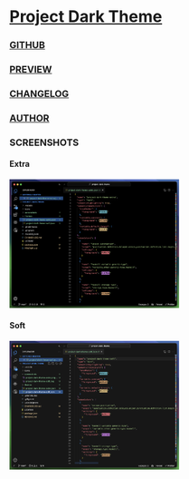 # [Project Dark Theme](https://marketplace.visualstudio.com/items?itemName=matheugoes.project-dark-theme)

### [GITHUB](https://github.com/matheugoes/project-dark-theme) 

### [PREVIEW](https://vscode.dev/theme/matheugoes.project-dark-theme)

### [CHANGELOG](https://github.com/matheugoes/project-dark-theme/blob/master/CHANGELOG.md)

### [AUTHOR](https://github.com/matheugoes)

### SCREENSHOTS

#### Extra
<img src="./screenshots/project-dark-theme-extra.png" alt="Extra Screenshot" width="300" height="auto">

#### Soft
<img src="./screenshots/project-dark-theme-soft.png" alt="Soft Screenshot" width="300" height="auto">